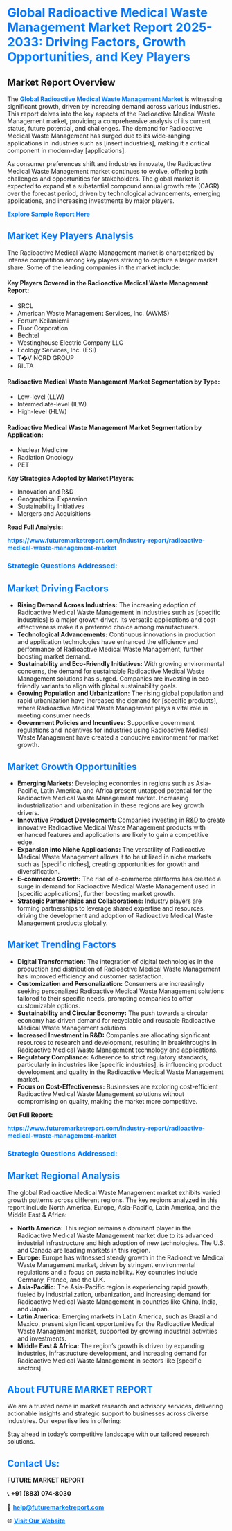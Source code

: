 <h1 style="color: #007BFF;">Global Radioactive Medical Waste Management Market Report 2025-2033: Driving Factors, Growth Opportunities, and Key Players</h1>

<section id="overview">
<h2>Market Report Overview</h2>
<p>The <a href="https://www.futuremarketreport.com/industry-report/radioactive-medical-waste-management-market" style="color: #007BFF; text-decoration: none;"><strong>Global Radioactive Medical Waste Management Market</strong></a> is witnessing significant growth, driven by increasing demand across various industries. This report delves into the key aspects of the Radioactive Medical Waste Management market, providing a comprehensive analysis of its current status, future potential, and challenges. The demand for Radioactive Medical Waste Management has surged due to its wide-ranging applications in industries such as [insert industries], making it a critical component in modern-day [applications].</p>
<p>As consumer preferences shift and industries innovate, the Radioactive Medical Waste Management market continues to evolve, offering both challenges and opportunities for stakeholders. The global market is expected to expand at a substantial compound annual growth rate (CAGR) over the forecast period, driven by technological advancements, emerging applications, and increasing investments by major players.</p>
</section>

<section id="overview">
<p><a href="https://www.futuremarketreport.com/request-sample/reportId=35246" style="color: #007BFF; text-decoration: none;"><strong>Explore Sample Report Here</strong></a></p>
</section>

<section id="key-players">
<h2 style="color: #007BFF;">Market Key Players Analysis</h2>
<p>The Radioactive Medical Waste Management market is characterized by intense competition among key players striving to capture a larger market share. Some of the leading companies in the market include:</p>
<h4>Key Players Covered in the Radioactive Medical Waste Management Report:</h4>
<ul><li>SRCL</li><li>American Waste Management Services, Inc. (AWMS)</li><li>Fortum Keilaniemi</li><li>Fluor Corporation</li><li>Bechtel</li><li>Westinghouse Electric Company LLC</li><li>Ecology Services, Inc. (ESI)</li><li>T�V NORD GROUP</li><li>RILTA</li></ul>
<h4>Radioactive Medical Waste Management Market Segmentation by Type:</h4>
<ul><li>Low-level (LLW)</li><li>Intermediate-level (ILW)</li><li>High-level (HLW)</li></ul>

<h4>Radioactive Medical Waste Management Market Segmentation by Application:</h4>
<ul><li>Nuclear Medicine</li><li>Radiation Oncology</li><li>PET</li></ul>
<p><strong>Key Strategies Adopted by Market Players:</strong></p>
<ul>
<li>Innovation and R&D</li>
<li>Geographical Expansion</li>
<li>Sustainability Initiatives</li>
<li>Mergers and Acquisitions</li>
</ul>
</section>

<section>
<p><strong>Read Full Analysis: </strong></p><a href="https://www.futuremarketreport.com/industry-report/radioactive-medical-waste-management-market" style="color: #007BFF; text-decoration: none;"><strong>https://www.futuremarketreport.com/industry-report/radioactive-medical-waste-management-market</strong></a>
<h3 style="color: #007BFF;">Strategic Questions Addressed:</h3>
</section>

<section id="driving-factors">
<h2 style="color: #007BFF;">Market Driving Factors</h2>
<ul>
<li><strong>Rising Demand Across Industries:</strong> The increasing adoption of Radioactive Medical Waste Management in industries such as [specific industries] is a major growth driver. Its versatile applications and cost-effectiveness make it a preferred choice among manufacturers.</li>
<li><strong>Technological Advancements:</strong> Continuous innovations in production and application technologies have enhanced the efficiency and performance of Radioactive Medical Waste Management, further boosting market demand.</li>
<li><strong>Sustainability and Eco-Friendly Initiatives:</strong> With growing environmental concerns, the demand for sustainable Radioactive Medical Waste Management solutions has surged. Companies are investing in eco-friendly variants to align with global sustainability goals.</li>
<li><strong>Growing Population and Urbanization:</strong> The rising global population and rapid urbanization have increased the demand for [specific products], where Radioactive Medical Waste Management plays a vital role in meeting consumer needs.</li>
<li><strong>Government Policies and Incentives:</strong> Supportive government regulations and incentives for industries using Radioactive Medical Waste Management have created a conducive environment for market growth.</li>
</ul>
</section>

<section id="growth-opportunities">
<h2 style="color: #007BFF;">Market Growth Opportunities</h2>
<ul>
<li><strong>Emerging Markets:</strong> Developing economies in regions such as Asia-Pacific, Latin America, and Africa present untapped potential for the Radioactive Medical Waste Management market. Increasing industrialization and urbanization in these regions are key growth drivers.</li>
<li><strong>Innovative Product Development:</strong> Companies investing in R&D to create innovative Radioactive Medical Waste Management products with enhanced features and applications are likely to gain a competitive edge.</li>
<li><strong>Expansion into Niche Applications:</strong> The versatility of Radioactive Medical Waste Management allows it to be utilized in niche markets such as [specific niches], creating opportunities for growth and diversification.</li>
<li><strong>E-commerce Growth:</strong> The rise of e-commerce platforms has created a surge in demand for Radioactive Medical Waste Management used in [specific applications], further boosting market growth.</li>
<li><strong>Strategic Partnerships and Collaborations:</strong> Industry players are forming partnerships to leverage shared expertise and resources, driving the development and adoption of Radioactive Medical Waste Management products globally.</li>
</ul>
</section>

<section id="trending-factors">
<h2 style="color: #007BFF;">Market Trending Factors</h2>
<ul>
<li><strong>Digital Transformation:</strong> The integration of digital technologies in the production and distribution of Radioactive Medical Waste Management has improved efficiency and customer satisfaction.</li>
<li><strong>Customization and Personalization:</strong> Consumers are increasingly seeking personalized Radioactive Medical Waste Management solutions tailored to their specific needs, prompting companies to offer customizable options.</li>
<li><strong>Sustainability and Circular Economy:</strong> The push towards a circular economy has driven demand for recyclable and reusable Radioactive Medical Waste Management solutions.</li>
<li><strong>Increased Investment in R&D:</strong> Companies are allocating significant resources to research and development, resulting in breakthroughs in Radioactive Medical Waste Management technology and applications.</li>
<li><strong>Regulatory Compliance:</strong> Adherence to strict regulatory standards, particularly in industries like [specific industries], is influencing product development and quality in the Radioactive Medical Waste Management market.</li>
<li><strong>Focus on Cost-Effectiveness:</strong> Businesses are exploring cost-efficient Radioactive Medical Waste Management solutions without compromising on quality, making the market more competitive.</li>
</ul>
</section>

<section>
<p><strong>Get Full Report: </strong></p><a href="https://www.futuremarketreport.com/industry-report/radioactive-medical-waste-management-market" style="color: #007BFF; text-decoration: none;"><strong>https://www.futuremarketreport.com/industry-report/radioactive-medical-waste-management-market</strong></a>
<h3 style="color: #007BFF;">Strategic Questions Addressed:</h3>
</section>


<section id="regional-analysis">
<h2 style="color: #007BFF;">Market Regional Analysis</h2>
<p>The global Radioactive Medical Waste Management market exhibits varied growth patterns across different regions. The key regions analyzed in this report include North America, Europe, Asia-Pacific, Latin America, and the Middle East & Africa:</p>
<ul>
<li><strong>North America:</strong> This region remains a dominant player in the Radioactive Medical Waste Management market due to its advanced industrial infrastructure and high adoption of new technologies. The U.S. and Canada are leading markets in this region.</li>
<li><strong>Europe:</strong> Europe has witnessed steady growth in the Radioactive Medical Waste Management market, driven by stringent environmental regulations and a focus on sustainability. Key countries include Germany, France, and the U.K.</li>
<li><strong>Asia-Pacific:</strong> The Asia-Pacific region is experiencing rapid growth, fueled by industrialization, urbanization, and increasing demand for Radioactive Medical Waste Management in countries like China, India, and Japan.</li>
<li><strong>Latin America:</strong> Emerging markets in Latin America, such as Brazil and Mexico, present significant opportunities for the Radioactive Medical Waste Management market, supported by growing industrial activities and investments.</li>
<li><strong>Middle East & Africa:</strong> The region’s growth is driven by expanding industries, infrastructure development, and increasing demand for Radioactive Medical Waste Management in sectors like [specific sectors].</li>
</ul>
</section>

<footer>
<h2 style="color: #007BFF;">About FUTURE MARKET REPORT</h2>
<p>We are a trusted name in market research and advisory services, delivering actionable insights and strategic support to businesses across diverse industries. Our expertise lies in offering:</p>

<p>Stay ahead in today’s competitive landscape with our tailored research solutions.</p>

<h2 style="color: #007BFF;">Contact Us:</h2>
<p><strong>FUTURE MARKET REPORT</strong></p>
<p>📞 <strong>+91 (883) 074-8030</strong></p>
<p>📧 <strong><a href="mailto:help@futuremarketreport.com" style="color: #007BFF;">help@futuremarketreport.com</a></strong></p>
<p>🌐 <strong><a href="https://www.futuremarketreport.com/" style="color: #007BFF;">Visit Our Website</a></strong></p>
</footer>